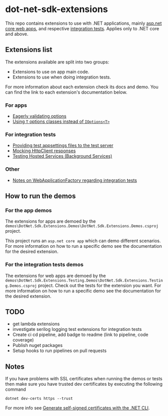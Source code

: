 # dot-net-sdk-extensions

This repo contains extensions to use with .NET applications, mainly [asp.net core web apps](https://docs.microsoft.com/en-us/aspnet/core), and respective [integration tests](https://docs.microsoft.com/en-us/aspnet/core/test/integration-tests?#introduction-to-integration-tests). Applies only to .NET core and above.

## Extensions list

The extensions available are split into two groups:

* Extensions to use on app main code.
* Extensions to use when doing integration tests.

For more information about each extension check its docs and demo. You can find the link to each extension's documentation below.

### For apps

* [Eagerly validating options](/docs/configuration/options-eagerly-validation.md)
* [Using `T` options classes instead of `IOptions<T>`](/docs/configuration/options-without-IOptions.md)

### For integration tests

* [Providing test appsettings files to the test server](/docs/integration-tests/configuring-webhost.md)
* [Mocking HttpClient responses](/docs/integration-tests/http-mocking.md)
* [Testing Hosted Services (Background Services)](/docs/integration-tests/hosted-services.md)

### Other

* [Notes on WebApplicationFactory regarding integration tests](/docs/integration-tests/web-application-factory.md)

## How to run the demos

### For the app demos

The extensions for apps are demoed by the `demos\DotNet.Sdk.Extensions.Demos\DotNet.Sdk.Extensions.Demos.csproj` project.

This project runs an `asp.net core app` which can demo different scenarios. For more information on how to run a specific demo see the documentation for the desired extension.

### For the integration tests demos

The extensions for web apps are demoed by the `demos\DotNet.Sdk.Extensions.Testing.Demos\DotNet.Sdk.Extensions.Testing.Demos.csproj` project. Check out the tests for the extension you want. For more information on how to run a specific demo see the documentation for the desired extension.

## TODO

* get lambda extensions 
* investigate serilog logging test extensions for integration tests
* Create ci cd pipeline, add badge to readme (link to pipeline, code coverage)
* Publish nuget packages
* Setup hooks to run pipelines on pull requests


## Notes

If you have problems with SSL certificates when running the demos or tests then make sure you have trusted dev certificates by executing the following command

```
dotnet dev-certs https --trust
```

For more info see [Generate self-signed certificates with the .NET CLI](https://docs.microsoft.com/en-us/dotnet/core/additional-tools/self-signed-certificates-guide).
